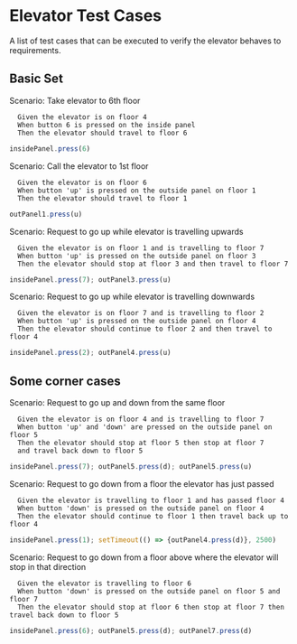 # Elevator Test Cases

A list of test cases that can be executed to verify the elevator behaves to
requirements.

## Basic Set

Scenario: Take elevator to 6th floor
```
  Given the elevator is on floor 4
  When button 6 is pressed on the inside panel
  Then the elevator should travel to floor 6
```

```javascript
insidePanel.press(6)
```

Scenario: Call the elevator to 1st floor
```
  Given the elevator is on floor 6
  When button 'up' is pressed on the outside panel on floor 1
  Then the elevator should travel to floor 1
```

```javascript
outPanel1.press(u)
```

Scenario: Request to go up while elevator is travelling upwards
```
  Given the elevator is on floor 1 and is travelling to floor 7
  When button 'up' is pressed on the outside panel on floor 3
  Then the elevator should stop at floor 3 and then travel to floor 7
```

```javascript
insidePanel.press(7); outPanel3.press(u)
```

Scenario: Request to go up while elevator is travelling downwards
```
  Given the elevator is on floor 7 and is travelling to floor 2
  When button 'up' is pressed on the outside panel on floor 4
  Then the elevator should continue to floor 2 and then travel to floor 4
```

```javascript
insidePanel.press(2); outPanel4.press(u)
```

## Some corner cases

Scenario: Request to go up and down from the same floor
```
  Given the elevator is on floor 4 and is travelling to floor 7
  When button 'up' and 'down' are pressed on the outside panel on floor 5
  Then the elevator should stop at floor 5 then stop at floor 7
  and travel back down to floor 5
```

```javascript
insidePanel.press(7); outPanel5.press(d); outPanel5.press(u)
```

Scenario: Request to go down from a floor the elevator has just passed
```
  Given the elevator is travelling to floor 1 and has passed floor 4
  When button 'down' is pressed on the outside panel on floor 4
  Then the elevator should continue to floor 1 then travel back up to floor 4
```

```javascript
insidePanel.press(1); setTimeout(() => {outPanel4.press(d)}, 2500)
```

Scenario: Request to go down from a floor above where the elevator will stop
in that direction
```
  Given the elevator is travelling to floor 6
  When button 'down' is pressed on the outside panel on floor 5 and floor 7
  Then the elevator should stop at floor 6 then stop at floor 7 then travel back down to floor 5
```

```javascript
insidePanel.press(6); outPanel5.press(d); outPanel7.press(d)
```

